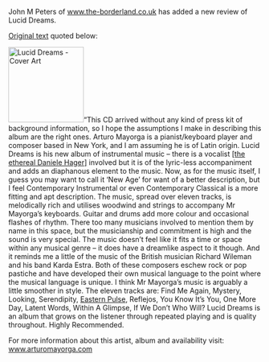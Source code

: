 <p>John M Peters of <a href="http://www.the-borderland.co.uk" title="www.the-borderland.co.uk" target="_blank">www.the-borderland.co.uk</a> has added a new review of Lucid Dreams.</p>
<p><a href="http://www.mpeters77.freeserve.co.uk/musicwatch8.html" title="Original text" target="_blank">Original text</a> quoted below: </p>
<p><img src="http://arturomayorga.com/site/wp-content/uploads/2012/05/183-6794075-6600956-150x150.jpg" alt="Lucid Dreams - Cover Art" title="Lucid Dreams - Cover Art" class="alignleft size-thumbnail wp-image-393" height="150" width="150">“This CD arrived without any kind of press kit of background information, so I hope the assumptions I make in describing this album are the right ones. Arturo Mayorga is a pianist/keyboard player and composer based in New York, and I am assuming he is of Latin origin. Lucid Dreams is his new album of instrumental music – there is a vocalist <a href="http://www.danielehager.com" title="www.danielehager.com" target="_blank">[the ethereal Daniele Hager]</a> involved but it is of the lyric-less accompaniment and adds an diaphanous element to the music. Now, as for the music itself, I guess you may want to call it ‘New Age’ for want of a better description, but I feel Contemporary Instrumental or even Contemporary Classical is a more fitting and apt description. The music, spread over eleven tracks, is melodically rich and utilises woodwind and strings to accompany Mr Mayorga’s keyboards. Guitar and drums add more colour and occasional flashes of rhythm. There too many musicians involved to mention them by name in this space, but the musicianship and commitment is high and the sound is very special. The music doesn’t feel like it fits a time or space within any musical genre – it does have a dreamlike aspect to it though. And it reminds me a little of the music of the British musician Richard Wileman and his band Karda Estra. Both of these composers eschew rock or pop pastiche and have developed their own musical language to the point where the musical language is unique. I think Mr Mayorga’s music is arguably a little smoother in style. The eleven tracks are: Find Me Again, Mystery, Looking, Serendipity, <a href="http://arturomayorga.com/site/?p=373" title="Eastern Pulse – Tango">Eastern Pulse</a>, Reflejos, You Know It’s You, One More Day, Latent Words, Within A Glimpse, If We Don’t Who Will? Lucid Dreams is an album that grows on the listener through repeated playing and is quality throughout. Highly Recommended.</p>
<p>For more information about this artist, album and availability visit: <a href="http://www.arturomayorga.com" title="www.arturomayorga.com">www.arturomayorga.com</a></p>

